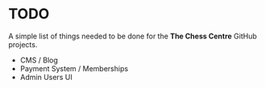 # TODO
A simple list of things needed to be done for the **The Chess Centre** GitHub projects.

*  CMS / Blog
*  Payment System / Memberships
*  Admin Users UI
